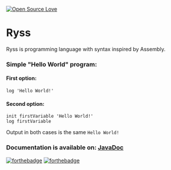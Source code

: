 [![Open Source Love](https://badges.frapsoft.com/os/v1/open-source.svg?v=103)](https://github.com/SKocur/Ryss)

# Ryss
Ryss is programming language with syntax inspired by Assembly.

### Simple "Hello World" program:
#### First option:
```
log 'Hello World!'
```

#### Second option:
```
init firstVariable 'Hello World!'
log firstVariable
```
Output in both cases is the same ```Hello World!```

### Documentation is available on: [JavaDoc](https://skocur.github.io/Ryss/)

[![forthebadge](http://forthebadge.com/badges/gluten-free.svg)](https://github.com/SKocur/Ryss) [![forthebadge](http://forthebadge.com/badges/powered-by-jeffs-keyboard.svg)](https://github.com/SKocur/Ryss)

